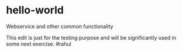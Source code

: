 # hello-world
Webservice and other common functionality

This edit is just for the testing purpose and will be significantly used in some next exercise.
#rahul
